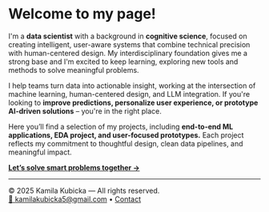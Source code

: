 # Welcome to my page!

I'm a **data scientist** with a background in **cognitive science**, focused on creating intelligent, user-aware systems that combine technical precision with human-centered design. My interdisciplinary foundation gives me a strong base and I'm excited to keep learning, exploring new tools and methods to solve meaningful problems.

I help teams turn data into actionable insight, working at the intersection of machine learning, human-centered design, and LLM integration. If you're looking to **improve predictions, personalize user experience, or prototype AI-driven solutions** – you're in the right place.

Here you’ll find a selection of my projects, including **end-to-end ML applications, EDA project, and user-focused prototypes.** Each project reflects my commitment to thoughtful design, clean data pipelines, and meaningful impact.

[**Let’s solve smart problems together →**](contact.md)

---

© 2025 Kamila Kubicka — All rights reserved.  
[📧 kamilakubicka5@gmail.com](mailto:kamilakubicka5@gmail.com) • [Contact](contact.md)

